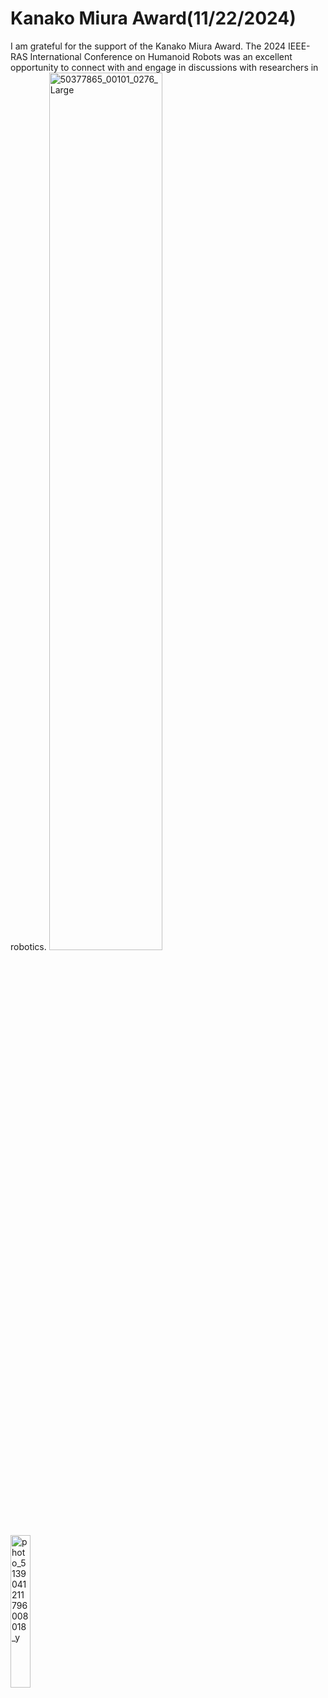 # Kanako Miura Award(11/22/2024)
I am grateful for the support of the Kanako Miura Award. The 2024 IEEE-RAS International Conference on Humanoid Robots was an excellent opportunity to connect with and engage in discussions with researchers in robotics.
<img src="https://github.com/user-attachments/assets/314bf36e-7b07-43b6-ba28-d9c6fa0dbe3a" alt="50377865_00101_0276_Large" style="width: 60%; display: inline-block; margin-right: 5%;">
<img src="https://github.com/user-attachments/assets/df777abe-3f77-49b3-8dba-1db287451f73" alt="photo_5139041211796008018_y" style="width: 25%; display: inline-block;">


